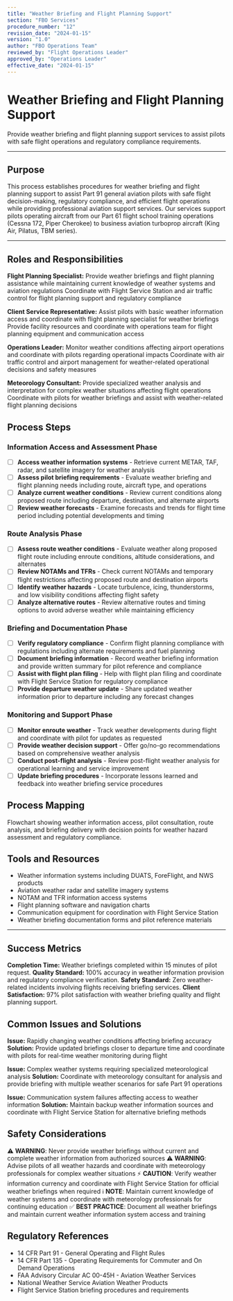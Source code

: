 ```yaml
---
title: "Weather Briefing and Flight Planning Support"
section: "FBO Services"
procedure_number: "12"
revision_date: "2024-01-15"
version: "1.0"
author: "FBO Operations Team"
reviewed_by: "Flight Operations Leader"
approved_by: "Operations Leader"
effective_date: "2024-01-15"
---
```


# Weather Briefing and Flight Planning Support

Provide weather briefing and flight planning support services to assist pilots with safe flight operations and regulatory compliance requirements.

_____________________________________________________________________________________________

## Purpose

This process establishes procedures for weather briefing and flight planning support to assist Part 91 general aviation pilots with safe flight decision-making, regulatory compliance, and efficient flight operations while providing professional aviation support services. Our services support pilots operating aircraft from our Part 61 flight school training operations (Cessna 172, Piper Cherokee) to business aviation turboprop aircraft (King Air, Pilatus, TBM series).

_____________________________________________________________________________________________

## Roles and Responsibilities

**Flight Planning Specialist:**
Provide weather briefings and flight planning assistance while maintaining current knowledge of weather systems and aviation regulations
Coordinate with Flight Service Station and air traffic control for flight planning support and regulatory compliance

**Client Service Representative:**
Assist pilots with basic weather information access and coordinate with flight planning specialist for weather briefings
Provide facility resources and coordinate with operations team for flight planning equipment and communication access

**Operations Leader:**
Monitor weather conditions affecting airport operations and coordinate with pilots regarding operational impacts
Coordinate with air traffic control and airport management for weather-related operational decisions and safety measures

**Meteorology Consultant:**
Provide specialized weather analysis and interpretation for complex weather situations affecting flight operations
Coordinate with pilots for weather briefings and assist with weather-related flight planning decisions

## Process Steps

### Information Access and Assessment Phase

- [ ] **Access weather information systems** - Retrieve current METAR, TAF, radar, and satellite imagery for weather analysis
- [ ] **Assess pilot briefing requirements** - Evaluate weather briefing and flight planning needs including route, aircraft type, and operations
- [ ] **Analyze current weather conditions** - Review current conditions along proposed route including departure, destination, and alternate airports
- [ ] **Review weather forecasts** - Examine forecasts and trends for flight time period including potential developments and timing

### Route Analysis Phase

- [ ] **Assess route weather conditions** - Evaluate weather along proposed flight route including enroute conditions, altitude considerations, and alternates
- [ ] **Review NOTAMs and TFRs** - Check current NOTAMs and temporary flight restrictions affecting proposed route and destination airports
- [ ] **Identify weather hazards** - Locate turbulence, icing, thunderstorms, and low visibility conditions affecting flight safety
- [ ] **Analyze alternative routes** - Review alternative routes and timing options to avoid adverse weather while maintaining efficiency

### Briefing and Documentation Phase

- [ ] **Verify regulatory compliance** - Confirm flight planning compliance with regulations including alternate requirements and fuel planning
- [ ] **Document briefing information** - Record weather briefing information and provide written summary for pilot reference and compliance
- [ ] **Assist with flight plan filing** - Help with flight plan filing and coordinate with Flight Service Station for regulatory compliance
- [ ] **Provide departure weather update** - Share updated weather information prior to departure including any forecast changes

### Monitoring and Support Phase

- [ ] **Monitor enroute weather** - Track weather developments during flight and coordinate with pilot for updates as requested
- [ ] **Provide weather decision support** - Offer go/no-go recommendations based on comprehensive weather analysis
- [ ] **Conduct post-flight analysis** - Review post-flight weather analysis for operational learning and service improvement
- [ ] **Update briefing procedures** - Incorporate lessons learned and feedback into weather briefing service procedures

## Process Mapping

Flowchart showing weather information access, pilot consultation, route analysis, and briefing delivery with decision points for weather hazard assessment and regulatory compliance.

## Tools and Resources

- Weather information systems including DUATS, ForeFlight, and NWS products
- Aviation weather radar and satellite imagery systems
- NOTAM and TFR information access systems
- Flight planning software and navigation charts
- Communication equipment for coordination with Flight Service Station
- Weather briefing documentation forms and pilot reference materials

_____________________________________________________________________________________________

## Success Metrics

**Completion Time:** Weather briefings completed within 15 minutes of pilot request.
**Quality Standard:** 100% accuracy in weather information provision and regulatory compliance verification.
**Safety Standard:** Zero weather-related incidents involving flights receiving briefing services.
**Client Satisfaction:** 97% pilot satisfaction with weather briefing quality and flight planning support.

## Common Issues and Solutions

**Issue:** Rapidly changing weather conditions affecting briefing accuracy
**Solution:** Provide updated briefings closer to departure time and coordinate with pilots for real-time weather monitoring during flight

**Issue:** Complex weather systems requiring specialized meteorological analysis
**Solution:** Coordinate with meteorology consultant for analysis and provide briefing with multiple weather scenarios for safe Part 91 operations

**Issue:** Communication system failures affecting access to weather information
**Solution:** Maintain backup weather information sources and coordinate with Flight Service Station for alternative briefing methods

## Safety Considerations

⚠️ **WARNING**: Never provide weather briefings without current and complete weather information from authorized sources
⚠️ **WARNING**: Advise pilots of all weather hazards and coordinate with meteorology professionals for complex weather situations
⚡ **CAUTION**: Verify weather information currency and coordinate with Flight Service Station for official weather briefings when required
ℹ️ **NOTE**: Maintain current knowledge of weather systems and coordinate with meteorology professionals for continuing education
✅ **BEST PRACTICE**: Document all weather briefings and maintain current weather information system access and training

## Regulatory References

- 14 CFR Part 91 - General Operating and Flight Rules
- 14 CFR Part 135 - Operating Requirements for Commuter and On Demand Operations
- FAA Advisory Circular AC 00-45H - Aviation Weather Services
- National Weather Service Aviation Weather Products
- Flight Service Station briefing procedures and requirements
